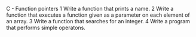 C - Function pointers
1 Write a function that prints a name.
2 Write a function that executes a function given as a parameter on each element of an array.
3 Write a function that searches for an integer.
4 Write a program that performs simple operatons.
